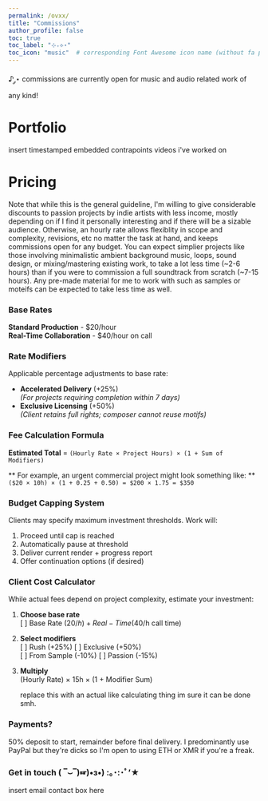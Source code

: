 ```yaml
---
permalink: /ovxx/
title: "Commissions"
author_profile: false
toc: true
toc_label: "⊹₊⟡⋆"
toc_icon: "music"  # corresponding Font Awesome icon name (without fa prefix)
---
```

♪ ༘⋆ commissions are currently open for music and audio related work of any kind!

# Portfolio
insert timestamped embedded contrapoints videos i've worked on



# Pricing
Note that while this is the general guideline, I'm willing to give considerable discounts to passion projects by indie artists with less income, mostly depending on if I find it personally interesting and if there will be a sizable audience. Otherwise, an hourly rate allows flexiblity in scope and complexity, revisions, etc no matter the task at hand, and keeps commissions open for any budget. You can expect simplier projects like those involving minimalistic ambient background music, loops, sound design, or mixing/mastering existing work, to take a lot less time (~2-6 hours) than if you were to commission a full soundtrack from scratch (~7-15 hours). Any pre-made material for me to work with such as samples or moteifs can be expected to take less time as well.

### Base Rates

**Standard Production**     - $20/hour    
**Real-Time Collaboration** - $40/hour on call

### Rate Modifiers
Applicable percentage adjustments to base rate:
- **Accelerated Delivery** (+25%)  
  *(For projects requiring completion within 7 days)*
- **Exclusive Licensing** (+50%)  
  *(Client retains full rights; composer cannot reuse motifs)*

### Fee Calculation Formula
**Estimated Total** = `(Hourly Rate × Project Hours) × (1 + Sum of Modifiers)`

** For example, an urgent commercial project might look something like: **  
   `($20 × 10h) × (1 + 0.25 + 0.50) = $200 × 1.75 = $350`

### Budget Capping System
Clients may specify maximum investment thresholds. Work will:
1. Proceed until cap is reached
2. Automatically pause at threshold
3. Deliver current render + progress report
4. Offer continuation options (if desired)

### Client Cost Calculator
While actual fees depend on project complexity, estimate your investment:

1. **Choose base rate**  
   [ ] Base Rate ($20/h) + Real-Time ($40/h call time)
2. **Select modifiers**  
   [ ] Rush (+25%) [ ] Exclusive (+50%)  
   [ ] From Sample (-10%) [ ] Passion (-15%)
3. **Multiply**  
   (Hourly Rate) × 15h × (1 + Modifier Sum)

   replace this with an actual like calculating thing im sure it can be done smh.

### Payments?
50% deposit to start, remainder before final delivery. I predominantly use PayPal but they're dicks so I'm open to using ETH or XMR if you're a freak.

### Get in touch ( ‾⌣‾)☞)•з•) :｡･:･ﾟ’★
insert email contact box here
